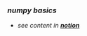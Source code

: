 ### ***numpy basics***

- *see content in [***notion***](https://darkened-fireman-c50.notion.site/NumPy-Basics-2d9334d3099747c395f455c6f3c836d6)*